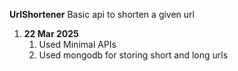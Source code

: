 **UrlShortener**
Basic api to shorten a given url
1) **22 Mar 2025**  
   1) Used Minimal APIs
   2) Used mongodb for storing short and long urls

